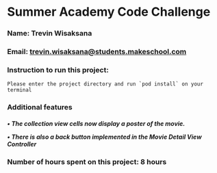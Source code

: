 # Summer Academy Code Challenge

### Name: Trevin Wisaksana

### Email: trevin.wisaksana@students.makeschool.com

### Instruction to run this project:

    Please enter the project directory and run `pod install` on your terminal
    
### Additional features
<h5>  
• The collection view cells now display a poster of the movie. 

• There is also a back button implemented in the Movie Detail View Controller
</h5>
  
### Number of hours spent on this project: 8 hours

